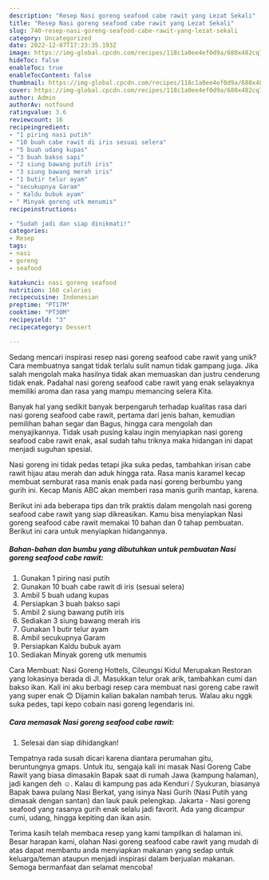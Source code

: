 ```yaml
---
description: "Resep Nasi goreng seafood cabe rawit yang Lezat Sekali"
title: "Resep Nasi goreng seafood cabe rawit yang Lezat Sekali"
slug: 740-resep-nasi-goreng-seafood-cabe-rawit-yang-lezat-sekali
category: Uncategorized
date: 2022-12-07T17:23:35.193Z
image: https://img-global.cpcdn.com/recipes/118c1a0ee4ef0d9a/680x482cq70/nasi-goreng-seafood-cabe-rawit-foto-resep-utama.jpg
hideToc: false
enableToc: true
enableTocContent: false
thumbnail: https://img-global.cpcdn.com/recipes/118c1a0ee4ef0d9a/680x482cq70/nasi-goreng-seafood-cabe-rawit-foto-resep-utama.jpg
cover: https://img-global.cpcdn.com/recipes/118c1a0ee4ef0d9a/680x482cq70/nasi-goreng-seafood-cabe-rawit-foto-resep-utama.jpg
author: Admin
authorAv: notfound
ratingvalue: 3.6
reviewcount: 16
recipeingredient:
- "1 piring nasi putih"
- "10 buah cabe rawit di iris sesuai selera"
- "5 buah udang kupas"
- "3 buah bakso sapi"
- "2 siung bawang putih iris"
- "3 siung bawang merah iris"
- "1 butir telur ayam"
- "secukupnya Garam"
- " Kaldu bubuk ayam"
- " Minyak goreng utk menumis"
recipeinstructions:

- "Sudah jadi dan siap dinikmati!"
categories:
- Resep
tags:
- nasi
- goreng
- seafood

katakunci: nasi goreng seafood 
nutrition: 160 calories
recipecuisine: Indonesian
preptime: "PT17M"
cooktime: "PT30M"
recipeyield: "3"
recipecategory: Dessert

---
```





Sedang mencari inspirasi resep nasi goreng seafood cabe rawit yang unik? Cara membuatnya sangat tidak terlalu sulit namun tidak gampang juga. Jika salah mengolah maka hasilnya tidak akan memuaskan dan justru cenderung tidak enak. Padahal nasi goreng seafood cabe rawit yang enak selayaknya memiliki aroma dan rasa yang mampu memancing selera Kita.





Banyak hal yang sedikit banyak berpengaruh terhadap kualitas rasa dari nasi goreng seafood cabe rawit, pertama dari jenis bahan, kemudian pemilihan bahan segar dan Bagus, hingga cara mengolah dan menyajikannya. Tidak usah pusing kalau ingin menyiapkan nasi goreng seafood cabe rawit enak,      asal sudah tahu triknya maka hidangan ini dapat menjadi suguhan spesial.














Nasi goreng ini tidak pedas tetapi jika suka pedas, tambahkan irisan cabe rawit hijau atau merah dan aduk hingga rata. Rasa manis karamel kecap membuat semburat rasa manis enak pada nasi goreng berbumbu yang gurih ini. Kecap Manis ABC akan memberi rasa manis gurih mantap, karena.






Berikut ini ada beberapa tips dan trik praktis dalam mengolah nasi goreng seafood cabe rawit yang siap dikreasikan. Kamu bisa menyiapkan Nasi goreng seafood cabe rawit memakai 10 bahan dan 0 tahap pembuatan. Berikut ini cara untuk menyiapkan hidangannya.

<!--inarticleads1-->

##### Bahan-bahan dan bumbu yang dibutuhkan untuk pembuatan Nasi goreng seafood cabe rawit:

1. Gunakan 1 piring nasi putih
1. Gunakan 10 buah cabe rawit di iris (sesuai selera)
1. Ambil 5 buah udang kupas
1. Persiapkan 3 buah bakso sapi
1. Ambil 2 siung bawang putih iris
1. Sediakan 3 siung bawang merah iris
1. Gunakan 1 butir telur ayam
1. Ambil secukupnya Garam
1. Persiapkan  Kaldu bubuk ayam
1. Sediakan  Minyak goreng utk menumis


Cara Membuat: Nasi Goreng Hottels, Cileungsi Kidul Merupakan Restoran yang lokasinya berada di Jl. Masukkan telur orak arik, tambahkan cumi dan bakso ikan. Kali ini aku berbagi resep cara membuat nasi goreng cabe rawit yang super enak 😊 Dijamin kalian bakalan nambah terus. Walau aku nggk suka pedes, tapi kepo cobain nasi goreng legendaris ini. 

<!--inarticleads2-->

##### Cara memasak Nasi goreng seafood cabe rawit:


1. Selesai dan siap dihidangkan!

Tempatnya rada susah dicari karena diantara perumahan gitu, beruntungnya gmaps. Untuk itu, sengaja kali ini masak Nasi Goreng Cabe Rawit yang biasa dimasakin Bapak saat di rumah Jawa (kampung halaman), jadi kangen deh ☺️. Kalau di kampung pas ada Kenduri / Syukuran, biasanya Bapak bawa pulang Nasi Berkat, yang isinya Nasi Gurih (Nasi Putih yang dimasak dengan santan) dan lauk pauk pelengkap. Jakarta - Nasi goreng seafood yang rasanya gurih enak selalu jadi favorit. Ada yang dicampur cumi, udang, hingga kepiting dan ikan asin. 

Terima kasih telah membaca resep yang kami tampilkan di halaman ini. Besar harapan kami, olahan Nasi goreng seafood cabe rawit yang mudah di atas dapat membantu anda menyiapkan makanan yang sedap untuk keluarga/teman ataupun menjadi inspirasi dalam berjualan makanan. Semoga bermanfaat dan selamat mencoba!
